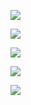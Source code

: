 ﻿![](Aspose.Words.060c4c17-1a2c-489b-8f6b-ce11538f33d0.001.jpeg)

![](Aspose.Words.060c4c17-1a2c-489b-8f6b-ce11538f33d0.002.jpeg)

![](Aspose.Words.060c4c17-1a2c-489b-8f6b-ce11538f33d0.003.jpeg)

![](Aspose.Words.060c4c17-1a2c-489b-8f6b-ce11538f33d0.004.jpeg)

![](Aspose.Words.060c4c17-1a2c-489b-8f6b-ce11538f33d0.005.png)
